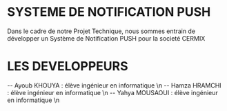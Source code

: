 # SYSTEME DE NOTIFICATION PUSH
 Dans le cadre de notre Projet Technique, nous sommes entrain de développer
 un Système de Notification PUSH pour la societé CERMIX
 
# LES DEVELOPPEURS
 -- Ayoub KHOUYA : élève ingénieur en informatique \n
 -- Hamza HRAMCHI : élève ingénieur en informatique \n
 -- Yahya MOUSAOUI : élève ingénieur en informatique \n

# 
